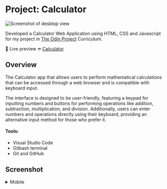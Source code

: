 # Project: Calculator

![Screenshot of desktop view](https://github.com/shairatorio/calculator/blob/main/resources/images/desktop-calculator.png?raw=true)

Developed a Calculator Web Application using HTML, CSS and Javascript for my project in [The Odin Project](https://www.theodinproject.com/) Curriculum.

🔗 Live preview ➮ [Calculator](https://shairatorio.github.io/calculator/)

## Overview

The Calculator app that allows users to perform mathematical calculations that can be accessed through a web browser and is compatible with keyboard input.

The interface is designed to be user-friendly, featuring a keypad for inputting numbers and buttons for performing operations like addition, subtraction, multiplication, and division. Additionally, users can enter numbers and operations directly using their keyboard, providing an alternative input method for those who prefer it.

#### **Tools:**

* Visual Studio Code
* Gitbash terminal
* Git and GitHub

## Screenshot

<details>
  <summary>Mobile</summary>

  ![Screenshot of mobile view](https://github.com/shairatorio/calculator/blob/main/resources/images/mobile-calculator.png?raw=true)
</details>

